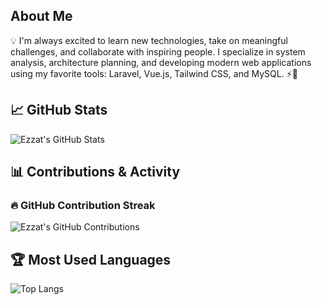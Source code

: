 ## About Me
💡 I'm always excited to learn new technologies, take on meaningful challenges, and collaborate with inspiring people. I specialize in system analysis, architecture planning, and developing modern web applications using my favorite tools: Laravel, Vue.js, Tailwind CSS, and MySQL. ⚡🤝

## 📈 GitHub Stats
![Ezzat's GitHub Stats](https://github-readme-stats.vercel.app/api?username=Ezzat07&show_icons=true&theme=radical)

## 📊 Contributions & Activity

### 🔥 GitHub Contribution Streak
![Ezzat's GitHub Contributions](https://github-readme-streak-stats.herokuapp.com/?user=Ezzat07&theme=dark)

## 🏆 Most Used Languages
![Top Langs](https://github-readme-stats.vercel.app/api/top-langs/?username=Ezzat07&exclude_repo=post-graduate,Vue-Journey,master-program,test,Laravel&layout=compact&theme=dark)


<!--
**Ezzat07/Ezzat07** is a ✨ _special_ ✨ repository because its `README.md` (this file) appears on your GitHub profile.

Here are some ideas to get you started:

- 🔭 I’m currently working on ...
- 🌱 I’m currently learning ...
- 👯 I’m looking to collaborate on ...
- 🤔 I’m looking for help with ...
- 💬 Ask me about ...
- 📫 How to reach me: ...
- 😄 Pronouns: ...
- ⚡ Fun fact: ...
-->
